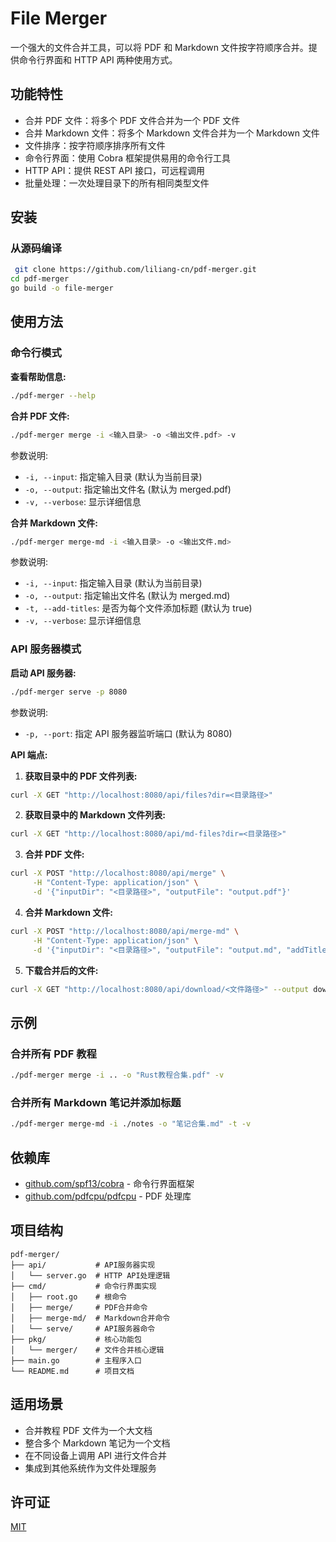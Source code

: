 # File Merger

一个强大的文件合并工具，可以将 PDF 和 Markdown 文件按字符顺序合并。提供命令行界面和 HTTP API 两种使用方式。

## 功能特性

- 合并 PDF 文件：将多个 PDF 文件合并为一个 PDF 文件
- 合并 Markdown 文件：将多个 Markdown 文件合并为一个 Markdown 文件
- 文件排序：按字符顺序排序所有文件
- 命令行界面：使用 Cobra 框架提供易用的命令行工具
- HTTP API：提供 REST API 接口，可远程调用
- 批量处理：一次处理目录下的所有相同类型文件

## 安装

### 从源码编译

```bash
 git clone https://github.com/liliang-cn/pdf-merger.git
cd pdf-merger
go build -o file-merger
```

## 使用方法

### 命令行模式

**查看帮助信息:**

```bash
./pdf-merger --help
```

**合并 PDF 文件:**

```bash
./pdf-merger merge -i <输入目录> -o <输出文件.pdf> -v
```

参数说明:

- `-i, --input`: 指定输入目录 (默认为当前目录)
- `-o, --output`: 指定输出文件名 (默认为 merged.pdf)
- `-v, --verbose`: 显示详细信息

**合并 Markdown 文件:**

```bash
./pdf-merger merge-md -i <输入目录> -o <输出文件.md>
```

参数说明:

- `-i, --input`: 指定输入目录 (默认为当前目录)
- `-o, --output`: 指定输出文件名 (默认为 merged.md)
- `-t, --add-titles`: 是否为每个文件添加标题 (默认为 true)
- `-v, --verbose`: 显示详细信息

### API 服务器模式

**启动 API 服务器:**

```bash
./pdf-merger serve -p 8080
```

参数说明:

- `-p, --port`: 指定 API 服务器监听端口 (默认为 8080)

**API 端点:**

1. **获取目录中的 PDF 文件列表:**

```bash
curl -X GET "http://localhost:8080/api/files?dir=<目录路径>"
```

2. **获取目录中的 Markdown 文件列表:**

```bash
curl -X GET "http://localhost:8080/api/md-files?dir=<目录路径>"
```

3. **合并 PDF 文件:**

```bash
curl -X POST "http://localhost:8080/api/merge" \
     -H "Content-Type: application/json" \
     -d '{"inputDir": "<目录路径>", "outputFile": "output.pdf"}'
```

4. **合并 Markdown 文件:**

```bash
curl -X POST "http://localhost:8080/api/merge-md" \
     -H "Content-Type: application/json" \
     -d '{"inputDir": "<目录路径>", "outputFile": "output.md", "addTitles": true}'
```

5. **下载合并后的文件:**

```bash
curl -X GET "http://localhost:8080/api/download/<文件路径>" --output downloaded_file
```

## 示例

### 合并所有 PDF 教程

```bash
./pdf-merger merge -i .. -o "Rust教程合集.pdf" -v
```

### 合并所有 Markdown 笔记并添加标题

```bash
./pdf-merger merge-md -i ./notes -o "笔记合集.md" -t -v
```

## 依赖库

- [github.com/spf13/cobra](https://github.com/spf13/cobra) - 命令行界面框架
- [github.com/pdfcpu/pdfcpu](https://github.com/pdfcpu/pdfcpu) - PDF 处理库

## 项目结构

```
pdf-merger/
├── api/           # API服务器实现
│   └── server.go  # HTTP API处理逻辑
├── cmd/           # 命令行界面实现
│   ├── root.go    # 根命令
│   ├── merge/     # PDF合并命令
│   ├── merge-md/  # Markdown合并命令
│   └── serve/     # API服务器命令
├── pkg/           # 核心功能包
│   └── merger/    # 文件合并核心逻辑
├── main.go        # 主程序入口
└── README.md      # 项目文档
```

## 适用场景

- 合并教程 PDF 文件为一个大文档
- 整合多个 Markdown 笔记为一个文档
- 在不同设备上调用 API 进行文件合并
- 集成到其他系统作为文件处理服务

## 许可证

[MIT](https://opensource.org/licenses/MIT)
